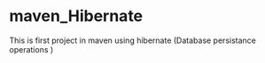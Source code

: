 # maven_Hibernate
This is first project in maven using hibernate (Database persistance operations )
